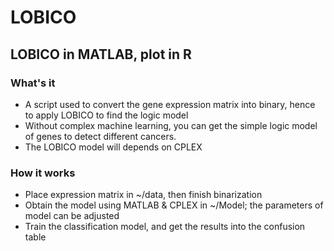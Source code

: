 # LOBICO
## LOBICO in MATLAB, plot in R
### What's it
- A script used to convert the gene expression matrix into binary, hence to apply LOBICO to find the logic model
- Without complex machine learning, you can get the simple logic model of genes to detect different cancers.
- The LOBICO model will depends on CPLEX

### How it works
- Place expression matrix in ~/data, then finish binarization
- Obtain the model using MATLAB & CPLEX in ~/Model; the parameters of model can be adjusted
- Train the classification model, and get the results into the confusion table
